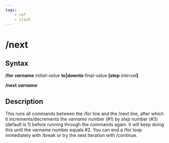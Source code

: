 ```yaml
---
tags:
    - ref
    - slash
---
```

# /next

## Syntax

**/for** _**varname** initial-value_ **to\|downto** final-value **[step** _interval_**]**

**/next** _**varname**_

## Description

This runs all commands between the /for line and the /next line, after which it increments/decrements the _varname_ number (\#1\) by _step_ number (\#3) \(default is 1) before running through the commands again. It will keep doing this until the _varname_ number equals \#2. You can end a /for loop immediately with /break or try the next iteration with /continue.
